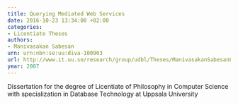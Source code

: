 ```yaml
---
title: Querying Mediated Web Services
date: 2016-10-23 13:34:00 +02:00
categories:
- Licentiate Theses
authors:
- Manivasakan Sabesan
urn: urn:nbn:se:uu:diva-100903
url: http://www.it.uu.se/research/group/udbl/Theses/ManivasakanSabesanLic.pdf
year: 2007
---
```


Dissertation for the degree of Licentiate of Philosophy in Computer Science with specialization in Database Technology at Uppsala University

